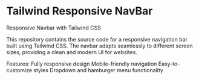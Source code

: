 # Tailwind Responsive NavBar
Responsive Navbar with Tailwind CSS

This repository contains the source code for a responsive navigation bar built using Tailwind CSS. The navbar adapts seamlessly to different screen sizes, providing a clean and modern UI for websites.

Features:
Fully responsive design
Mobile-friendly navigation
Easy-to-customize styles
Dropdown and hamburger menu functionality
